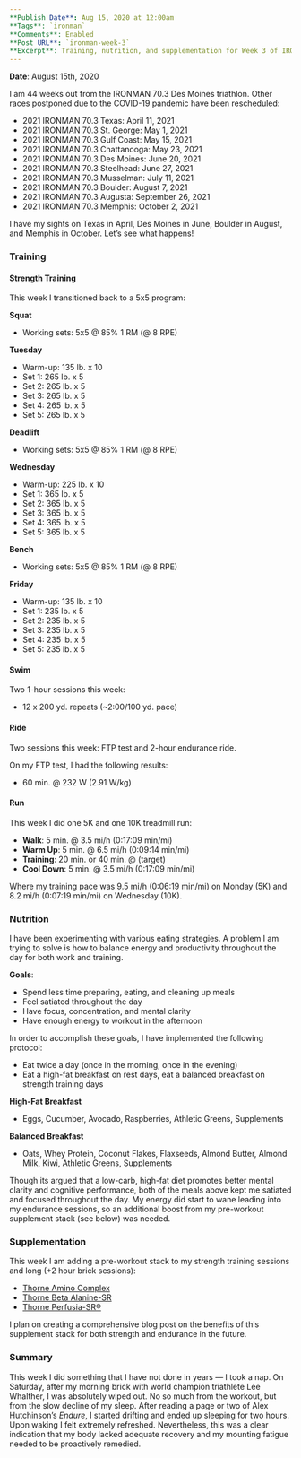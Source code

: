 ```yaml
---
**Publish Date**: Aug 15, 2020 at 12:00am
**Tags**: `ironman`
**Comments**: Enabled
**Post URL**: `ironman-week-3`
**Excerpt**: Training, nutrition, and supplementation for Week 3 of IRONMAN training.
---
```


**Date**: August 15th, 2020

I am 44 weeks out from the IRONMAN 70.3 Des Moines triathlon. Other races postponed due to the COVID-19 pandemic have been rescheduled:
* 2021 IRONMAN 70.3 Texas: April 11, 2021
* 2021 IRONMAN 70.3 St. George: May 1, 2021
* 2021 IRONMAN 70.3 Gulf Coast: May 15, 2021
* 2021 IRONMAN 70.3 Chattanooga: May 23, 2021
* 2021 IRONMAN 70.3 Des Moines: June 20, 2021
* 2021 IRONMAN 70.3 Steelhead: June 27, 2021
* 2021 IRONMAN 70.3 Musselman: July 11, 2021
* 2021 IRONMAN 70.3 Boulder: August 7, 2021
* 2021 IRONMAN 70.3 Augusta: September 26, 2021
* 2021 IRONMAN 70.3 Memphis: October 2, 2021

I have my sights on Texas in April, Des Moines in June, Boulder in August, and Memphis in October. Let’s see what happens!

### Training
#### Strength Training
This week I transitioned back to a 5x5 program:

**Squat**
* Working sets: 5x5 @ 85% 1 RM (@ 8 RPE)

**Tuesday**
* Warm-up: 135 lb. x 10
* Set 1: 265 lb. x 5
* Set 2: 265 lb. x 5
* Set 3: 265 lb. x 5
* Set 4: 265 lb. x 5
* Set 5: 265 lb. x 5

**Deadlift**
* Working sets: 5x5 @ 85% 1 RM (@ 8 RPE)

**Wednesday**
* Warm-up: 225 lb. x 10
* Set 1: 365 lb. x 5
* Set 2: 365 lb. x 5
* Set 3: 365 lb. x 5
* Set 4: 365 lb. x 5
* Set 5: 365 lb. x 5

**Bench**
* Working sets: 5x5 @ 85% 1 RM (@ 8 RPE)

**Friday**
* Warm-up: 135 lb. x 10
* Set 1: 235 lb. x 5
* Set 2: 235 lb. x 5
* Set 3: 235 lb. x 5
* Set 4: 235 lb. x 5
* Set 5: 235 lb. x 5

#### Swim
Two 1-hour sessions this week:
* 12 x 200 yd. repeats (~2:00/100 yd. pace)

#### Ride
Two sessions this week: FTP test and 2-hour endurance ride.

On my FTP test, I had the following results:
* 60 min. @ 232 W (2.91 W/kg)

#### Run
This week I did one 5K and one 10K treadmill run:
* **Walk**: 5 min. @ 3.5 mi/h (0:17:09 min/mi)
* **Warm Up**: 5 min. @ 6.5 mi/h (0:09:14 min/mi)
* **Training**: 20 min. or 40 min. @ (target)
* **Cool Down**: 5 min. @ 3.5 mi/h (0:17:09 min/mi)

Where my training pace was 9.5 mi/h (0:06:19 min/mi) on Monday (5K) and 8.2 mi/h (0:07:19 min/mi) on Wednesday (10K).

### Nutrition
I have been experimenting with various eating strategies. A problem I am trying to solve is how to balance energy and productivity throughout the day for both work and training.

**Goals**:
* Spend less time preparing, eating, and cleaning up meals
* Feel satiated throughout the day
* Have focus, concentration, and mental clarity
* Have enough energy to workout in the afternoon

In order to accomplish these goals, I have implemented the following protocol:
* Eat twice a day (once in the morning, once in the evening)
* Eat a high-fat breakfast on rest days, eat a balanced breakfast on strength training days

**High-Fat Breakfast**
* Eggs, Cucumber, Avocado, Raspberries, Athletic Greens, Supplements

**Balanced Breakfast**
* Oats, Whey Protein, Coconut Flakes, Flaxseeds, Almond Butter, Almond Milk, Kiwi, Athletic Greens, Supplements

Though its argued that a low-carb, high-fat diet promotes better mental clarity and cognitive performance, both of the meals above kept me satiated and focused throughout the day. My energy did start to wane leading into my endurance sessions, so an additional boost from my pre-workout supplement stack (see below) was needed.

### Supplementation
This week I am adding a pre-workout stack to my strength training sessions and long (+2 hour brick sessions):
* [Thorne Amino Complex](https://www.thorne.com/products/dp/amino-complex-berry)
* [Thorne Beta Alanine-SR](https://www.thorne.com/products/dp/beta-alanine-sr)
* [Thorne Perfusia-SR®](https://www.thorne.com/products/dp/perfusia-sr-reg)

I plan on creating a comprehensive blog post on the benefits of this supplement stack for both strength and endurance in the future.

### Summary
This week I did something that I have not done in years — I took a nap. On Saturday, after my morning brick with world champion triathlete Lee Whalther, I was absolutely wiped out. No so much from the workout, but from the slow decline of my sleep. After reading a page or two of Alex Hutchinson’s *Endure*, I started drifting and ended up sleeping for two hours. Upon waking I felt extremely refreshed. Nevertheless, this was a clear indication that my body lacked adequate recovery and my mounting fatigue needed to be proactively remedied.
